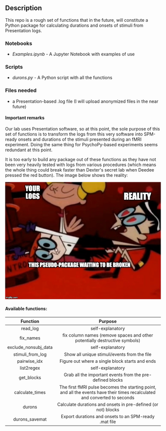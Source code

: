 ## Description
This repo is a rough set of functions that in the future, will constitute a Python package for calculating durations and onsets of stimuli from Presentation logs.

### Notebooks
* _Examples.ipynb_ - A Jupyter Notebook with examples of use

### Scripts
* _durons.py_ - A Python script with all the functions

### Files needed
* a Presentation-based .log file (I will upload anonymized files in the near future)

#### Important remarks

Our lab uses Presentation software, so at this point, the sole purpose of this set of functions is to transform the logs from this very software into SPM-ready onsets and durations of the stimuli presented during an fMRI experiment. Doing the same thing for PsychoPy-based experiments seems redundant at this point.

It is too early to build any package out of these functions as they have not been very heavily tested with logs from various procedures (which means the whole thing could break faster than Dexter's secret lab when Deedee pressed the red button). The image below shows the reality:

![deedee.jpeg](https://raw.githubusercontent.com/gacek91/durons/master/imgs/deedee.jpeg)

#### Available functions:

| Function|Purpose|
| :-------------:|:-------------:|
| read_log|self-explanatory|
|fix_names|fix column names (remove spaces and other potentially destructive symbols)|
|exclude_nonsubj_data|self-explanatory|
|stimuli_from_log|Show all unique stimuli/events from the file|
|pairwise_idx|Figure out where a single block starts and ends|
|list2regex|self-explanatory|
|get_blocks|Grab all the important events from the pre-defined blocks|
|calculate_times|The first fMRI pulse becomes the starting point, and all the events have their times recalculated and converted to seconds|
|durons|Calculate durations and onsets in pre-defined (or not) blocks|
|durons_savemat|Export durations and onsets to an SPM-ready .mat file|
